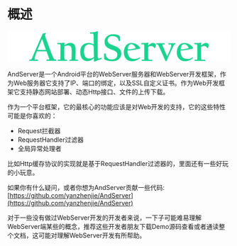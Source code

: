 # 概述

![Logo](./images/logo.svg)

AndServer是一个Android平台的WebServer服务器和WebServer开发框架，作为Web服务器它支持了IP、端口的绑定，以及SSL自定义证书。作为Web开发框架它支持静态网站部署、动态Http接口、文件的上传下载。

作为一个平台框架，它的最核心的功能应该是对Web开发的支持，它的这些特性可能是你喜欢的：
* Request拦截器
* RequestHandler过滤器
* 全局异常处理者

比如Http缓存协议的实现就是基于RequestHandler过滤器的，里面还有一些好玩的小玩意。

如果你有什么疑问，或者你想为AndServer贡献一些代码:  
[https://github.com/yanzhenjie/AndServer](https://github.com/yanzhenjie/AndServer)

对于一些没有做过WebServer开发的开发者来说，一下子可能难易理解WebServer端某些的概念，推荐这些开发者朋友下载Demo源码查看或者通读整个文档，这可能对理解WebServer开发有所帮助。